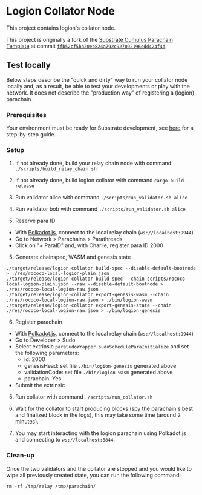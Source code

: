 # Logion Collator Node

This project contains logion's collator node.

This project is originally a fork of the
[Substrate Cumulus Parachain Template](https://github.com/substrate-developer-hub/substrate-node-template) at
commit [`ffb52cf5ba20eb824a792c927092196edd424f4d`](https://github.com/substrate-developer-hub/substrate-parachain-template/commit/ffb52cf5ba20eb824a792c927092196edd424f4d).

## Test locally

Below steps describe the "quick and dirty" way to run your collator node locally and, as a result, be able to test your developments
or play with the network. It does not describe the "production way" of registering a (logion) parachain.

### Prerequisites

Your environment must be ready for Substrate development, see
[here](https://docs.substrate.io/tutorials/v3/create-your-first-substrate-chain/#install-rust-and-the-rust-toolchain)
for a step-by-step guide.

### Setup

1. If not already done, build your relay chain node with command `./scripts/build_relay_chain.sh`

2. If not already done, build logion collator with command `cargo build --release`

2. Run validator alice with command `./scripts/run_validator.sh alice`

3. Run validator bob with command `./scripts/run_validator.sh alice`

4. Reserve para ID

- With [Polkadot.js](https://polkadot.js.org/apps), connect to the local relay chain (`ws://localhost:9944`)
- Go to Network > Parachains > Parathreads
- Click on "+ ParaID" and, with Charlie, register para ID 2000

5. Generate chainspec, WASM and genesis state

```
./target/release/logion-collator build-spec --disable-default-bootnode > ./res/rococo-local-logion-plain.json
./target/release/logion-collator build-spec --chain scripts/rococo-local-logion-plain.json --raw --disable-default-bootnode > ./res/rococo-local-logion-raw.json
./target/release/logion-collator export-genesis-wasm --chain ./res/rococo-local-logion-raw.json > ./bin/logion-wasm
./target/release/logion-collator export-genesis-state --chain ./res/rococo-local-logion-raw.json > ./bin/logion-genesis
```

6. Register parachain

- With [Polkadot.js](https://polkadot.js.org/apps), connect to the local relay chain (`ws://localhost:9944`)
- Go to Developer > Sudo
- Select extrinsic `paraSudoWrapper.sudoScheduleParaInitialize` and set the following parameters:
    - id: 2000
    - genesisHead: set file `./bin/logion-genesis` generated above
    - validationCode: set file `./bin/logion-wasm` generated above
    - parachain: Yes
- Submit the extrinsic

5. Run collator with command `./scripts/run_collator.sh`

7. Wait for the collator to start producing blocks (spy the parachain's best and finalized block in the logs), this may take some time (around 2 minutes).

8. You may start interacting with the logion parachain using Polkadot.js and connecting to `ws://localhost:8844`.

### Clean-up

Once the two validators and the collator are stopped and you would like to wipe all previously created state,
you can run the following command:

```
rm -rf /tmp/relay /tmp/parachain/
```
